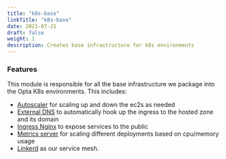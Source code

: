 ```yaml
---
title: "k8s-base"
linkTitle: "k8s-base"
date: 2021-07-21
draft: false
weight: 1
description: Creates base infrastructure for k8s environments
---
```


### Features

This module is responsible for all the base infrastructure we package into the Opta K8s environments. This includes:

- [Autoscaler](https://github.com/kubernetes/autoscaler) for scaling up and down the ec2s as needed
- [External DNS](https://github.com/kubernetes-sigs/external-dns) to automatically hook up the ingress to the hosted zone and its domain
- [Ingress Nginx](https://github.com/kubernetes/ingress-nginx) to expose services to the public
- [Metrics server](https://github.com/kubernetes-sigs/metrics-server) for scaling different deployments based on cpu/memory usage
- [Linkerd](https://linkerd.io/) as our service mesh.
